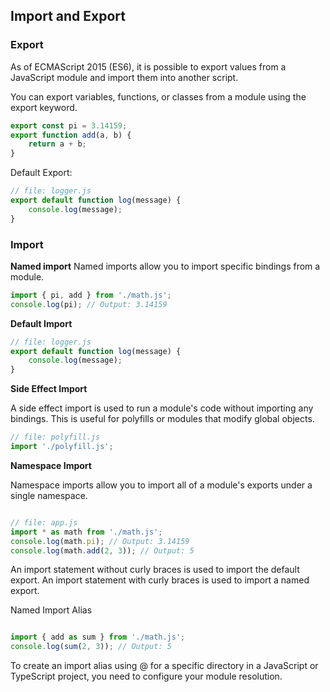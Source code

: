 ## Import and Export ##

### Export ###
As of ECMAScript 2015 (ES6), it is possible to export values from a JavaScript module and import them into another script.

You can export variables, functions, or classes from a module using the export keyword.

``` javascript repl+
export const pi = 3.14159;
export function add(a, b) {
    return a + b;
}
```

Default Export:

``` javascript repl+
// file: logger.js
export default function log(message) {
    console.log(message);
}
```

### Import ###

**Named import**
Named imports allow you to import specific bindings from a module.

``` javascript repl+
import { pi, add } from './math.js';
console.log(pi); // Output: 3.14159
```

**Default Import** 


``` javascript repl+
// file: logger.js
export default function log(message) {
    console.log(message);
}
```

**Side Effect Import**

A side effect import is used to run a module's code without importing any bindings. This is useful for polyfills or modules that modify global objects.

``` javascript repl+
// file: polyfill.js
import './polyfill.js';
```

**Namespace Import**

Namespace imports allow you to import all of a module's exports under a single namespace.

``` javascript repl+

// file: app.js
import * as math from './math.js';
console.log(math.pi); // Output: 3.14159
console.log(math.add(2, 3)); // Output: 5
```


An import statement without curly braces is used to import the default export. 
An import statement with curly braces is used to import a named export.

Named Import Alias

``` javascript repl+

import { add as sum } from './math.js';
console.log(sum(2, 3)); // Output: 5
```

To create an import alias using @ for a specific directory in a JavaScript or TypeScript project, 
you need to configure your module resolution.
